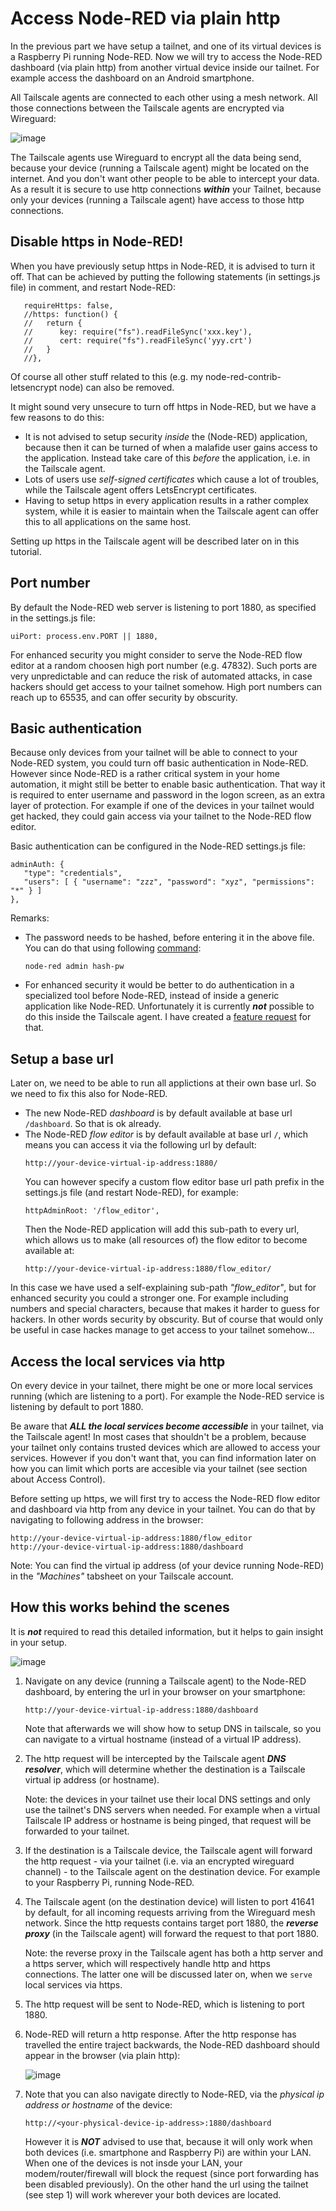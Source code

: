 # Access Node-RED via plain http

In the previous part we have setup a tailnet, and one of its virtual devices is a Raspberry Pi running Node-RED.  Now we will try to access the Node-RED dashboard (via plain http) from another virtual device inside our tailnet.  For example access the dashboard on an Android smartphone.

All Tailscale agents are connected to each other using a mesh network.  All those connections between the Tailscale agents are encrypted via Wireguard:

![image](https://github.com/user-attachments/assets/8bc42906-bfaa-4f15-868a-17a04256718a)

The Tailscale agents use Wireguard to encrypt all the data being send, because your device (running a Tailscale agent) might be located on the internet.  And you don't want other people to be able to intercept your data.  As a result it is secure to use http connections ***within*** your Tailnet, because only your devices (running a Tailscale agent) have access to those http connections.

## Disable https in Node-RED!
When you have previously setup https in Node-RED, it is advised to turn it off.  That can be achieved by putting the following statements (in settings.js file) in comment, and restart Node-RED:
```
   requireHttps: false,
   //https: function() {
   //   return {
   //      key: require("fs").readFileSync('xxx.key'),
   //      cert: require("fs").readFileSync('yyy.crt')
   //   }
   //},
```
Of course all other stuff related to this (e.g. my node-red-contrib-letsencrypt node) can also be removed.

It might sound very unsecure to turn off https in Node-RED, but we have a few reasons to do this:
+ It is not advised to setup security *inside* the (Node-RED) application, because then it can be turned of when a malafide user gains access to the application.  Instead take care of this *before* the application, i.e. in the Tailscale agent.
+ Lots of users use *self-signed certificates* which cause a lot of troubles, while the Tailscale agent offers LetsEncrypt certificates.
+ Having to setup https in every application results in a rather complex system, while it is easier to maintain when the Tailscale agent can offer this to all applications on the same host.

Setting up https in the Tailscale agent will be described later on in this tutorial.

## Port number
By default the Node-RED web server is listening to port 1880, as specified in the settings.js file:
```
uiPort: process.env.PORT || 1880,
````
For enhanced security you might consider to serve the Node-RED flow editor at a random choosen high port number (e.g. 47832).  Such ports are very unpredictable and can reduce the risk of automated attacks, in case hackers should get access to your tailnet somehow.   High port numbers can reach up to 65535, and can offer security by obscurity.

## Basic authentication
Because only devices from your tailnet will be able to connect to your Node-RED system, you could turn off basic authentication in Node-RED.  However since Node-RED is a rather critical system in your home automation, it might still be better to enable basic authentication.  That way it is required to enter username and password in the logon screen, as an extra layer of protection.  For example if one of the devices in your tailnet would get hacked, they could gain access via your tailnet to the Node-RED flow editor.

Basic authentication can be configured in the Node-RED settings.js file:
```
adminAuth: {
   "type": "credentials",
   "users": [ { "username": "zzz", "password": "xyz", "permissions": "*" } ]
},
```
Remarks:
+ The password needs to be hashed, before entering it in the above file.  You can do that using following [command](https://nodered.org/docs/user-guide/runtime/securing-node-red#generating-the-password-hash):
   ```
   node-red admin hash-pw
   ```
+ For enhanced security it would be better to do authentication in a specialized tool before Node-RED, instead of inside a generic application like Node-RED.  Unfortunately it is currently ***not*** possible to do this inside the Tailscale agent.  I have created a [feature request](https://github.com/tailscale/tailscale/issues/14000) for that.

## Setup a base url
Later on, we need to be able to run all applictions at their own base url.  So we need to fix this also for Node-RED.

+ The new Node-RED *dashboard* is by default available at base url `/dashboard`.  So that is ok already.
+ The Node-RED *flow editor* is by default available at base url `/`, which means you can access it via the following url by default:
  ```
  http://your-device-virtual-ip-address:1880/
  ```
  You can however specify a custom flow editor base url path prefix in the settings.js file (and restart Node-RED), for example:
  ```
  httpAdminRoot: '/flow_editor',
  ```
  Then the Node-RED application will add this sub-path to every url, which allows us to make (all resources of) the flow editor to become available at:
  ```
  http://your-device-virtual-ip-address:1880/flow_editor/
  ```

In this case we have used a self-explaining sub-path *"flow_editor"*, but for enhanced security you could a stronger one.  For example including numbers and special characters, because that makes it harder to guess for hackers.  In other words security by obscurity.  But of course that would only be useful in case hackes manage to get access to your tailnet somehow...

## Access the local services via http
On every device in your tailnet, there might be one or more local services running (which are listening to a port).  For example the Node-RED service is listening by default to port 1880.

Be aware that ***ALL the local services become accessible*** in your tailnet, via the Tailscale agent!  In most cases that shouldn't be a problem, because your tailnet only contains trusted devices which are allowed to access your services.  However if you don't want that, you can find information later on how you can limit which ports are accesible via your tailnet (see section about Access Control).

Before setting up https, we will first try to access the Node-RED flow editor and dashboard via http from any device in your tailnet.  You can do that by navigating to following address in the browser:
```
http://your-device-virtual-ip-address:1880/flow_editor
http://your-device-virtual-ip-address:1880/dashboard
```
Note: You can find the virtual ip address (of your device running Node-RED) in the *"Machines"* tabsheet on your Tailscale account.

## How this works behind the scenes
It is ***not*** required to read this detailed information, but it helps to gain insight in your setup.

![image](https://github.com/user-attachments/assets/94ce55a6-03f6-4be5-a027-a2a69204d443)

1. Navigate on any device (running a Tailscale agent) to the Node-RED dashboard, by entering the url in your browser on your smartphone:

   `http://your-device-virtual-ip-address:1880/dashboard`

   Note that afterwards we will show how to setup DNS in tailscale, so you can navigate to a virtual hostname (instead of a virtual IP address).
2. The http request will be intercepted by the Tailscale agent ***DNS resolver***, which will determine whether the destination is a Tailscale virtual ip address (or hostname).
   
   Note: the devices in your tailnet use their local DNS settings and only use the tailnet's DNS servers when needed.  For example when a virtual Tailscale IP address or hostname is being pinged, that request will be forwarded to your tailnet.
3. If the destination is a Tailscale device, the Tailscale agent will forward the http request - via your tailnet (i.e. via an encrypted wireguard channel) - to the Tailscale agent on the destination device.  For example to your Raspberry Pi, running Node-RED.
4. The Tailscale agent (on the destination device) will listen to port 41641 by default, for all incoming requests arriving from the Wireguard mesh network.  Since the http requests contains target port 1880, the ***reverse proxy*** (in the Tailscale agent) will forward the request to that port 1880.
   
   Note: the reverse proxy in the Tailscale agent has both a http server and a https server, which will respectively handle http and https connections.  The latter one will be discussed later on, when we `serve` local services via https.
5. The http request will be sent to Node-RED, which is listening to port 1880.
6. Node-RED will return a http response. After the http response has travelled the entire traject backwards, the Node-RED dashboard should appear in the browser (via plain http):

   ![image](https://github.com/user-attachments/assets/df585c26-46a8-421a-a2b7-183733f560fd)

7. Note that you can also navigate directly to Node-RED, via the *physical ip address or hostname* of the device:
   ```
   http://<your-physical-device-ip-address>:1880/dashboard
   ```
   However it is ***NOT*** advised to use that, because it will only work when both devices (i.e. smartphone and Raspberry Pi) are within your LAN.  When one of the devices is not insde your LAN, your modem/router/firewall will block the request (since port forwarding has been disabled previously).  On the other hand the url using the tailnet (see step 1) will work wherever your both devices are located.
